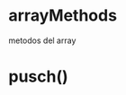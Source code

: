 # arrayMethods
metodos del array

# pusch()
``` El método push() de JavaScript agrega elementos al final de un array. El método push() tiene un solo parámetro, que es el elemento o los elementos que se agregarán al array.
